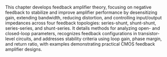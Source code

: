 This chapter develops feedback amplifier theory, focusing on negative feedback to stabilize and improve amplifier performance by desensitizing gain, extending bandwidth, reducing distortion, and controlling input/output impedances across four feedback topologies: series-shunt, shunt-shunt, series-series, and shunt-series. It details methods for analyzing open- and closed-loop parameters, recognizes feedback configurations in transistor-level circuits, and addresses stability criteria using loop gain, phase margin, and return ratio, with examples demonstrating practical CMOS feedback amplifier designs.
